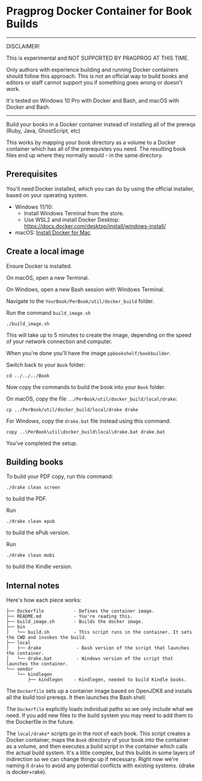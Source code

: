 # Pragprog Docker Container for Book Builds

--------------------------------------
DISCLAIMER!

This is experimental and NOT SUPPORTED BY PRAGPROG AT THIS TIME.

Only authors with experience building and running Docker containers
should follow this approach. This is not an official way to build books and 
editors or staff cannot support you if something goes wrong or doesn't work.

It's tested on Windows 10 Pro with Docker and Bash, and macOS with Docker and Bash.

-------------------------------------


Build your books in a Docker container instead of installing all of the prereqs (Ruby, Java, GhostScript, etc)

This works by mapping your book directory as a volume to a Docker container which has all of the prerequistes you need. The resulting book files end up where they normally would - in the same directory.

## Prerequisites

You'll need Docker installed, which you can do by using the official installer, based on your operating system.

* Windows 11/10: 
  * Install Windows Terminal from the store.
  * Use WSL2 and install Docker Desktop: https://docs.docker.com/desktop/install/windows-install/
* macOS: [Install Docker for Mac](https://docs.docker.com/docker-for-mac/install/)


## Create a local image

Ensure Docker is installed.

On macOS, open a new Terminal.

On Windows, open a new Bash session with Windows Terminal.

Navigate to the `YourBook/PerBook/util/docker_build` folder.

Run the command  `build_image.sh`

```
./build_image.sh
```

This will take up to 5 minutes to create the image, depending on the speed of your network connection and computer.

When you're done you'll have the image `ppbookshelf/bookbuilder`.

Switch back to your `Book` folder:

```
cd ../../../Book
```

Now copy the commands to build the book into your `Book` folder.

On macOS, copy the file `../PerBook/util/docker_build/local/drake`:

```
cp ../PerBook/util/docker_build/local/drake drake
```

For Windows, copy the `drake.bat` file instead using this command:

```
copy ..\PerBook\util\docker_build\local\drake.bat drake.bat
```

You've completed the setup.

## Building books

To build your PDF copy, run this command:

```
./drake clean screen
```

to build the PDF.

Run 

```
./drake clean epub
```

to build the ePub version.

Run 

```
./drake clean mobi
```

to build the Kindle version.





## Internal notes

Here's how each piece works:

```
├── Dockerfile           - Defines the container image.
├── README.md            - You're reading this.
├── build_image.sh       - Builds the docker image.
├── bin
│   └── build.sh         - This script runs in the container. It sets the CWD and invokes the build.
├── local
│   ├── drake             - Bash version of the script that launches the container.
│   └── drake.bat         - Windows version of the script that launches the container.
└── vendor
    └── kindlegen
        ├── kindlegen    - Kindlegen, needed to build Kindle books.
```

The `Dockerfile` sets up a container image based on OpenJDK8 and installs all the build tool prereqs. It then launches the Bash shell.

The `Dockerfile` explicitly loads individual paths so we only include what we need. If you add new files to the build system you may need to add them to the Dockerfile in the future.

The `local/drake*` scripts go in the root of each book. This script creates a Docker container, maps the `Book` directory of your book into the container as a volume, and then executes a build script in the container which calls the actual build system. It's a little complex, but this builds in some layers of indirection so we can change things up if necessary. Right now we're naming it `drake` to avoid any potential conflicts with existing systems. (drake is docker+rake).



